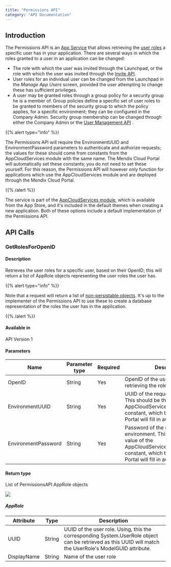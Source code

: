 ```yaml
---
title: "Permissions API"
category: "API Documentation"
---
```



## Introduction

The Permissions API is an [App Service](/refguide6/consumed-app-services) that allows retrieving the [user roles](/refguide6/user-roles) a specific user has in your application. There are several ways in which the roles granted to a user in an application can be changed:

*   The role with which the user was invited through the Launchpad, or the role with which the user was invited through the [Invite API](invite-api).
*   User roles for an individual user can be changed from the Launchpad in the _Manage App Users_ screen, provided the user attempting to change these has sufficient privileges.
*   A user may be granted roles through a group policy for a security group he is a member of. Group policies define a specific set of user roles to be granted to members of the security group to which the policy applies, for a specific environment; they can be configured in the Company Admin. Security group membership can be changed through either the Company Admin or the [User Management API](user-management-api) .

{{% alert type="info" %}}

The Permissions API will require the EnvironmentUUID and EnvironmentPassword parameters to authenticate and authorize requests; the values for these should come from constants from the AppCloudServices module with the same name. The Mendix Cloud Portal will automatically set these constants; you do not need to set these yourself. For this reason, the Permissions API will however only function for applications which use the AppCloudServices module and are deployed through the Mendix Cloud Portal.

{{% /alert %}}

The service is part of the [AppCloudServices module](https://appstore.home.mendix.com/link/app/934/Mendix/AppCloudServices), which is available from the App Store, and it's included in the default themes when creating a new application. Both of these options include a default implementation of the Permissions API.

## API Calls

### GetRolesForOpenID

#### Description

Retrieves the user roles for a specific user, based on their OpenID; this will return a list of AppRole objects representing the user roles the user has.

{{% alert type="info" %}}

Note that a request will return a list of [non-persistable objects](/refguide6/persistability). It's up to the implementer of the Permissions API to use these to create a database representation of the roles the user has in the application.

{{% /alert %}}

#### Available in

API Version 1

#### Parameters

| Name | Parameter type | Required | Description |
| --- | --- | --- | --- |
| OpenID | String | Yes | OpenID of the user for which you are retrieving the roles. |
| EnvironmentUUID | String | Yes | UUID of the requesting environment. This should be the value of the AppCloudServices.EnvironmentUUID constant, which the Mendix Cloud Portal will fill in automatically. |
| EnvironmentPassword | String | Yes | Password of the requesting environment. This should be the value of the AppCloudServices.EnvironmentUUID constant, which the Mendix Cloud Portal will fill in automatically. |

#### Return type

List of PermissionsAPI.AppRole objects

![](attachments/18449570/18582265.png)

##### AppRole

| Attribute | Type | Description |
| --- | --- | --- |
| UUID | String | UUID of the user role. Using, this the corresponding System.UserRole object can be retrieved as this UUID will match the UserRole's ModelGUID attribute. |
| DisplayName | String | Name of the user role |
